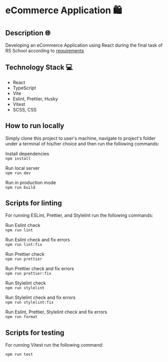 # eCommerce Application 🛍️

## Description 🌐
Developing an eCommerce Application using React during the final task of RS School according to [requirements](https://github.com/rolling-scopes-school/tasks/blob/master/tasks/eCommerce-Application/Readme.md)


## Technology Stack 💻
 - React
 - TypeScript
 - Vite
 - Eslint, Prettier, Husky
 - Vitest
 - SCSS, CSS

## How to run locally
Simply clone this project to user's machine, navigate to project's folder under a terminal of his/her choice and then run the following commands:

Install dependencies   
```npm install```

Run local server   
```npm run dev```

Run in production mode   
```npm run build```


## Scripts for linting
For running ESLint, Prettier, and Stylelint run the following commands:

Run Eslint check   
```npm run lint```

Run Eslint check and fix errors   
```npm run lint:fix```

Run Prettier check   
```npm run prettier```

Run Prettier check and fix errors   
```npm run prettier:fix```

Run Stylelint check   
```npm run stylelint```

Run Stylelint check and fix errors   
```npm run stylelint:fix```

Run Eslint, Prettier, Stylelint check and fix errors   
```npm run format```

## Scripts for testing
For running Vitest run the following command:

```npm run test```